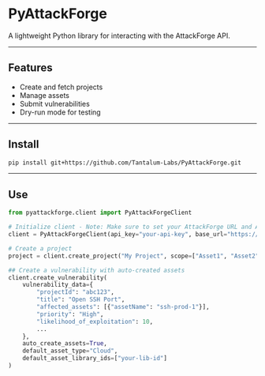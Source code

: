 # PyAttackForge

A lightweight Python library for interacting with the AttackForge API.

---

## Features

- Create and fetch projects
- Manage assets
- Submit vulnerabilities
- Dry-run mode for testing

---

## Install

```bash
pip install git+https://github.com/Tantalum-Labs/PyAttackForge.git
```

---

## Use

```python
from pyattackforge.client import PyAttackForgeClient

# Initialize client - Note: Make sure to set your AttackForge URL and API Key
client = PyAttackForgeClient(api_key="your-api-key", base_url="https://demo.attackforge.com", dry_run=False)

# Create a project
project = client.create_project("My Project", scope=["Asset1", "Asset2"])

## Create a vulnerability with auto-created assets
client.create_vulnerability(
    vulnerability_data={
        "projectId": "abc123",
        "title": "Open SSH Port",
        "affected_assets": [{"assetName": "ssh-prod-1"}],
        "priority": "High",
        "likelihood_of_exploitation": 10,
        ...
    },
    auto_create_assets=True,
    default_asset_type="Cloud",
    default_asset_library_ids=["your-lib-id"]
)

```

